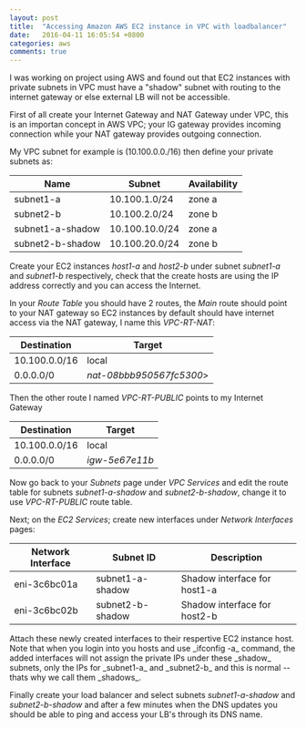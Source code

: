 ```yaml
---
layout: post
title:  "Accessing Amazon AWS EC2 instance in VPC with loadbalancer"
date:   2016-04-11 16:05:54 +0800
categories: aws
comments: true
---
```


I was working on project using AWS and found out that EC2 instances with private subnets in VPC must have a "shadow" subnet with routing to the internet gateway or else external LB will not be accessible.

First of all create your Internet Gateway and NAT Gateway under VPC, this is an importan concept in AWS VPC; your IG gateway provides incoming connection while your NAT gateway provides outgoing connection. 

My VPC subnet for example is (10.100.0.0./16) then define your private subnets as:

<table class="table">
  <thead>
    <tr>
      <th>Name</th>
      <th>Subnet</th>
      <th>Availability</th>
    </tr>
  </thead>
  <tbody>
    <tr>
      <td>subnet1-a</td>
      <td>10.100.1.0/24</td>
      <td>zone a</td>
    </tr>
    <tr>
      <td>subnet2-b</td>
      <td>10.100.2.0/24</td>
      <td>zone b</td>
    </tr>
    <tr>
      <td>subnet1-a-shadow</td>
      <td>10.100.10.0/24</td>
      <td>zone a</td>
    </tr>
    <tr>
      <td>subnet2-b-shadow</td>
      <td>10.100.20.0/24</td>
      <td>zone b</td>
    </tr>
  </tbody>
</table>

Create your EC2 instances _host1-a_ and _host2-b_ under subnet _subnet1-a_ and _subnet1-b_ respectively, check that the create hosts are using the IP address correctly and you can access the Internet.

In your _Route Table_ you should have 2 routes, the _Main_ route should point to your NAT gateway so EC2 instances by default should have internet access via the NAT gateway, I name this _VPC-RT-NAT_:


<table class="table">
  <thead>
    <tr>
      <th>Destination</th>
      <th>Target</th>
    </tr>
  </thead>
  <tbody>
    <tr>
      <td>10.100.0.0/16</td>
      <td>local</td>
    </tr>
    <tr>
      <td>0.0.0.0/0</td>
      <td><em>nat-08bbb950567fc5300</em>></td>
    </tr>
  </tbody>
</table>

Then the other route I named _VPC-RT-PUBLIC_ points to my Internet Gateway

<table class="table">
  <thead>
    <tr>
      <th>Destination</th>
      <th>Target</th>
    </tr>
  </thead>
  <tbody>
    <tr>
      <td>10.100.0.0/16</td>
      <td>local</td>
    </tr>
    <tr>
      <td>0.0.0.0/0</td>
      <td><em>igw-5e67e11b</em></td>
    </tr>
  </tbody>
</table>

Now go back to your _Subnets_ page under _VPC Services_ and edit the route table for subnets _subnet1-a-shadow_ and _subnet2-b-shadow_, change it to use _VPC-RT-PUBLIC_ route table.

Next; on the _EC2 Services_; create new interfaces under _Network Interfaces_ pages:

<table class="table">
  <thead>
    <tr>
      <th>Network Interface</th>
      <th>Subnet ID</th>
      <th>Description</th>
    </tr>
  </thead>
  <tbody>
    <tr>
      <td>eni-3c6bc01a</td>
      <td>subnet1-a-shadow</td>
      <td>Shadow interface for host1-a </td>
    </tr>
    <tr>
      <td>eni-3c6bc02b</td>
      <td>subnet2-b-shadow</td>
      <td>Shadow interface for host2-b</td>
    </tr>
  </tbody>
</table>
Attach these newly created interfaces to their respertive EC2 instance host. Note that when you login into you hosts and use _ifconfig -a_ command, the added interfaces will not assign the private IPs under these _shadow_ subnets, only the IPs for _subnet1-a_ and _subnet2-b_ and this is normal -- thats why we call them _shadows_.

Finally create your load balancer and select subnets _subnet1-a-shadow_ and _subnet2-b-shadow_ and after a few minutes when the DNS updates you should be able to ping and access your LB's through its DNS name.